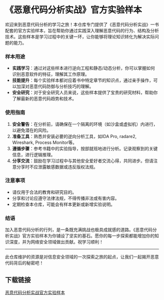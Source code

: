 # 《恶意代码分析实战》官方实验样本

欢迎来到恶意代码分析的学习之旅！本仓库专门提供了《恶意代码分析实战》一书配套的官方实验样本，旨在帮助你通过实践深入理解恶意代码的行为、结构及分析技术。这些样本是学习过程中的关键一环，让你能够将理论知识转化为解决实际问题的能力。

### 样本用途

- **实践学习**：通过对这些样本进行逆向工程和静态/动态分析，你可以掌握如何识别恶意软件的特征，理解其工作原理。
- **技能提升**：每个实验样本都对应着书中特定章节的知识点，通过亲手操作，可以加深对恶意代码防御与分析技巧的理解。
- **安全研究**：对于安全研究人员来说，这些样本提供了宝贵的研究材料，帮助你了解最新的恶意代码趋势和技术。

### 使用指南

1. **安全警告**：在分析前，请确保在一个隔离的环境（如沙盒或虚拟机）内进行，以避免潜在的风险。
2. **准备工具**：熟悉并安装必要的逆向分析工具，如IDA Pro, radare2, Wireshark, Process Monitor等。
3. **遵循步骤**：参考书籍中的实验指导，按部就班地进行分析。记录观察到的关键信息，进行逻辑推理。
4. **分享交流**：鼓励在学习过程中与其他安全爱好者交流心得，共同进步。但请注意分享时不应泄露敏感数据或违反版权法规。

### 注意事项

- 请仅用于合法的教育和研究目的。
- 分享和讨论应遵守法律法规，不得传播非法或有害内容。
- 定期检查本仓库，可能会有样本更新或新增实验说明。

### 结语

加入恶意代码分析的行列，是一条既充满挑战也极具成就感的道路。《恶意代码分析实战》官方实验样本为你铺设了坚实的基石。愿你的每一步探索都能增加你的知识深度，并为网络安全领域做出贡献。祝学习顺利！

---

此仓库维护的资源是对信息安全领域的一次探索之旅的起点，让我们一起揭开恶意代码背后的秘密吧！

## 下载链接

[恶意代码分析实战官方实验样本](https://pan.quark.cn/s/988bcd00c6b4)